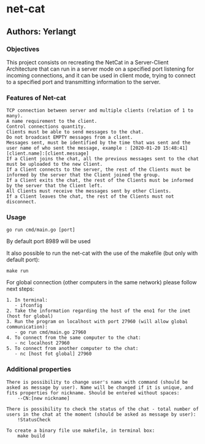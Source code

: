 # net-cat
## Authors: Yerlangt
### Objectives

This project consists on recreating the NetCat in a Server-Client Architecture that can run in a server mode on a specified port listening for incoming connections, and it can be used in client mode, trying to connect to a specified port and transmitting information to the server.

### Features of Net-cat

    TCP connection between server and multiple clients (relation of 1 to many).
    A name requirement to the client.
    Control connections quantity.
    Clients must be able to send messages to the chat.
    Do not broadcast EMPTY messages from a client.
    Messages sent, must be identified by the time that was sent and the user name of who sent the message, example : [2020-01-20 15:48:41][client.name]:[client.message]
    If a Client joins the chat, all the previous messages sent to the chat must be uploaded to the new Client.
    If a Client connects to the server, the rest of the Clients must be informed by the server that the Client joined the group.
    If a Client exits the chat, the rest of the Clients must be informed by the server that the Client left.
    All Clients must receive the messages sent by other Clients.
    If a Client leaves the chat, the rest of the Clients must not disconnect.


### Usage 
```
go run cmd/main.go [port]
```
By default port 8989 will be used

It also possible to run the net-cat with the use of the makefile (but only with default port): 
```
make run
```

For global connection (other computers in the same network) please follow next steps:
```
1. In terminal:
   - ifconfig
2. Take the information regarding the host of the eno1 for the inet (host for global)
3. Run the program on localhost with port 27960 (will allow global communication):
   - go run cmd/main.go 27960
4. To connect from the same computer to the chat:
   - nc localhost 27960
5. To connect from another computer to the chat:
   - nc [host fot global] 27960
```


### Additional properties

```
There is possibility to change user's name with command (should be asked as message by user). Name will be changed if it is unique, and fits properties for nickname. Should be entered without spaces:
    --CN:[new nickname]

There is possibility to check the status of the chat - total number of users in the chat at the moment (should be asked as message by user):
    !StatusCheck

To create a binary file use makefile, in terminal box:
    make build
```
